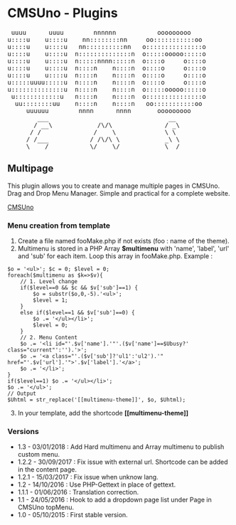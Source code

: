 CMSUno - Plugins
================

<pre>
 uuuu      uuuu        nnnnnn           ooooooooo
u::::u    u::::u    nn::::::::nn     oo:::::::::::oo
u::::u    u::::u   nn::::::::::nn   o:::::::::::::::o
u::::u    u::::u  n::::::::::::::n  o:::::ooooo:::::o
u::::u    u::::u  n:::::nnnn:::::n  o::::o     o::::o
u::::u    u::::u  n::::n    n::::n  o::::o     o::::o
u::::u    u::::u  n::::n    n::::n  o::::o     o::::o
u:::::uuuu:::::u  n::::n    n::::n  o::::o     o::::o
u::::::::::::::u  n::::n    n::::n  o:::::ooooo:::::o
 u::::::::::::u   n::::n    n::::n  o:::::::::::::::o
  uu::::::::uu    n::::n    n::::n   oo:::::::::::oo
     uuuuuu        nnnn      nnnn       ooooooooo
        ___                                __
       / __\            /\/\              / _\
      / /              /    \             \ \
     / /___           / /\/\ \            _\ \
     \____/           \/    \/            \__/
</pre>

## Multipage ##

This plugin allows you to create and manage multiple pages in CMSUno.
Drag and Drop Menu Manager.
Simple and practical for a complete website.

[CMSUno](https://github.com/boiteasite/cmsuno)

### Menu creation from template ###

1. Create a file named fooMake.php if not exists (foo : name of the theme).
2. Multimenu is stored in a PHP Array __$multimenu__ with 'name', 'label', 'url' and 'sub' for each item.
Loop this array in fooMake.php. Example :

```
$o = '<ul>'; $c = 0; $level = 0;
foreach($multimenu as $k=>$v){
	// 1. Level change
	if($level==0 && $c && $v['sub']==1) {
		$o = substr($o,0,-5).'<ul>';
		$level = 1;
	}
	else if($level==1 && $v['sub']==0) {
		$o .= '</ul></li>';
		$level = 0;
	}
	// 2. Menu Content
	$o .= '<li id="'.$v['name'].'"'.($v['name']==$Ubusy?' class="current"':'').'>';
	$o .= '<a class="'.($v['sub']?'ul1':'ul2').'" href="'.$v['url'].'">'.$v['label'].'</a>';
	$o .= '</li>';
}
if($level==1) $o .= '</ul></li>';
$o .= '</ul>';
// Output
$Uhtml = str_replace('[[multimenu-theme]]', $o, $Uhtml);
```

3. In your template, add the shortcode __[[multimenu-theme]]__

### Versions ###

* 1.3 - 03/01/2018 : Add Hard multimenu and Array multimenu to publish custom menu.
* 1.2.2 - 30/09/2017 : Fix issue with external url. Shortcode can be added in the content page.
* 1.2.1 - 15/03/2017 : Fix issue when unknow lang.
* 1.2 - 14/10/2016 : Use PHP-Gettext in place of gettext.
* 1.1.1 - 01/06/2016 : Translation correction.
* 1.1 - 24/05/2016 : Hook to add a dropdown page list under Page in CMSUno topMenu.
* 1.0 - 05/10/2015 : First stable version.
